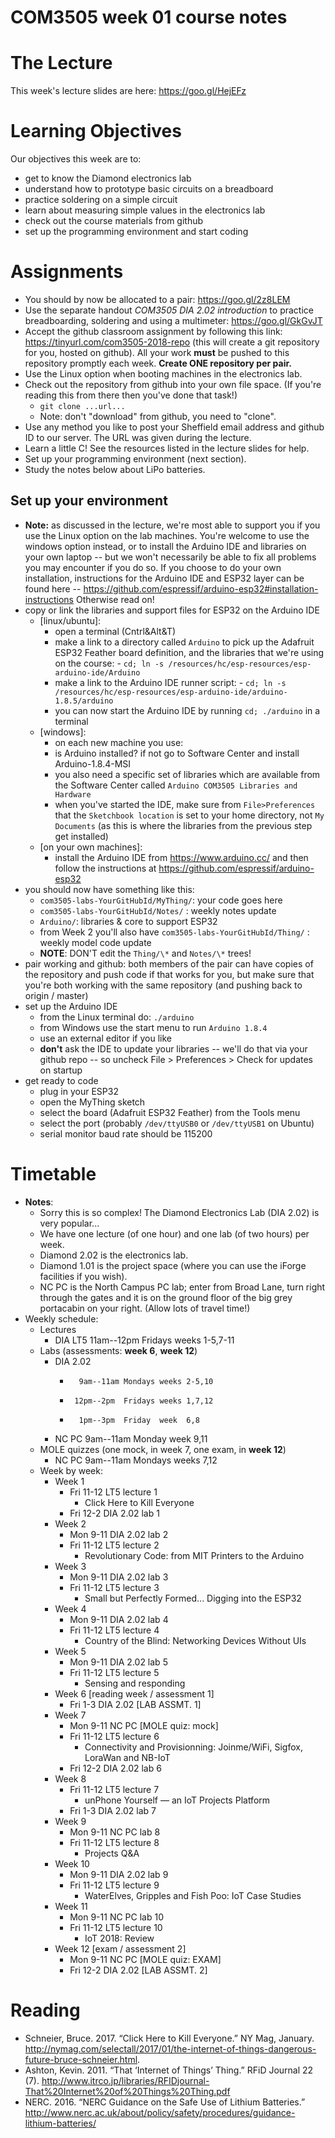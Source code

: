 COM3505 week 01 course notes
===

# The Lecture

This week's lecture slides are here: https://goo.gl/HejEFz


# Learning Objectives

Our objectives this week are to:

- get to know the Diamond electronics lab
- understand how to prototype basic circuits on a breadboard
- practice soldering on a simple circuit
- learn about measuring simple values in the electronics lab
- check out the course materials from github
- set up the programming environment and start coding


# Assignments

- You should by now be allocated to a pair: https://goo.gl/2z8LEM
- Use the separate handout _COM3505 DIA 2.02 introduction_ to practice
  breadboarding, soldering and using a multimeter: https://goo.gl/GkGvJT
- Accept the github classroom assignment by following this link:
  https://tinyurl.com/com3505-2018-repo (this will create a git repository for
  you, hosted on github). All your work **must** be pushed to this repository
  promptly each week. **Create ONE repository per pair.**
- Use the Linux option when booting machines in the electronics lab.
- Check out the repository from github into your own file space. (If you're
  reading this from there then you've done that task!)
    - `git clone ...url...`
    - Note: don't "download" from github, you need to "clone".
- Use any method you like to post your Sheffield email address and github ID
  to our server. The URL was given during the lecture.
- Learn a little C! See the resources listed in the lecture slides for help.
- Set up your programming environment (next section).
- Study the notes below about LiPo batteries.


## Set up your environment

- **Note:** as discussed in the lecture, we're most able to support you if you
  use the Linux option on the lab machines. You're welcome to use the windows
  option instead, or to install the Arduino IDE and libraries on your own
  laptop -- but we won't necessarily be able to fix all problems you may
  encounter if you do so. If you choose to do your own installation,
  instructions for the Arduino IDE and ESP32 layer can be found here --
  https://github.com/espressif/arduino-esp32#installation-instructions
  Otherwise read on!
- copy or link the libraries and support files for ESP32 on the Arduino IDE
    - [linux/ubuntu]:
        - open a terminal (Cntrl&Alt&T)
        - make a link to a directory called `Arduino` to pick up the Adafruit
          ESP32 Feather board definition, and the libraries that we're using
          on the course:
              - `cd; ln -s
                /resources/hc/esp-resources/esp-arduino-ide/Arduino`
        - make a link to the Arduino IDE runner script:
              - `cd; ln -s
                /resources/hc/esp-resources/esp-arduino-ide/arduino-1.8.5/arduino`
        - you can now start the Arduino IDE by running `cd; ./arduino` in a
          terminal
    - [windows]:
        - on each new machine you use:
        - is Arduino installed? if not go to Software Center and install
          Arduino-1.8.4-MSI
        - you also need a specific set of libraries which are available from
          the Software Center called `Arduino COM3505 Libraries and Hardware`
        - when you've started the IDE, make sure from `File>Preferences` that
          the `Sketchbook location` is set to your home directory, not `My
          Documents` (as this is where the libraries from the previous step
          get installed)
    - [on your own machines]:
      - install the Arduino IDE from https://www.arduino.cc/ and then follow
        the instructions at https://github.com/espressif/arduino-esp32
- you should now have something like this:
    - `com3505-labs-YourGitHubId/MyThing/`: your code goes here
    - `com3505-labs-YourGitHubId/Notes/`  : weekly notes update
    - `Arduino/`: libraries & core to support ESP32
    - from Week 2 you'll also have `com3505-labs-YourGitHubId/Thing/`  :
      weekly model code update
    - **NOTE**: DON'T edit the `Thing/\*` and `Notes/\*` trees!
- pair working and github: both members of the pair can have copies of the
  repository and push code if that works for you, but make sure that you're
  both working with the same repository (and pushing back to origin / master)
- set up the Arduino IDE
    - from the Linux terminal do: `./arduino`
    - from Windows use the start menu to run `Arduino 1.8.4`
    - use an external editor if you like
    - **don't** ask the IDE to update your libraries -- we'll do that via your
      github repo -- so uncheck File > Preferences > Check for updates on
      startup
- get ready to code
    - plug in your ESP32
    - open the MyThing sketch
    - select the board (Adafruit ESP32 Feather) from the Tools menu
    - select the port (probably `/dev/ttyUSB0` or `/dev/ttyUSB1` on Ubuntu)
    - serial monitor baud rate should be 115200

<!-- OLD VERSION
        - in the top left of your desktop (possibly hidden by the browser) you
          should have an icon "Access-U-drive"; click on it and enter your
          password
        - you should now have "Access-Shared-Resources"; click on it
        - open a terminal (Cntrl&Alt&T)
        - create a link to your U drive filespace and move there:
            - `cd; ln -s $U u-drive`
            - `cd u-drive`
        - unpack the Arduino libraries and compiler chain:
            - `tar xvzf /mnt/resources/arduino/Public/Arduino.tgz`
        - in your home directory make a link to the Arduino directory that you
          just created:
            - `cd; ln -s u-drive/Arduino`
-->


# Timetable

- **Notes**:
    - Sorry this is so complex! The Diamond Electronics Lab (DIA 2.02) is very
      popular...
    - We have one lecture (of one hour) and one lab (of two hours) per week.
    - Diamond 2.02 is the electronics lab.
    - Diamond 1.01 is the project space (where you can use the iForge
      facilities if you wish).
    - NC PC is the North Campus PC lab; enter from Broad Lane, turn right
      through the gates and it is on the ground floor of the big grey
      portacabin on your right. (Allow lots of travel time!)
- Weekly schedule:
    - Lectures
        - DIA LT5  11am--12pm Fridays weeks 1-5,7-11
    - Labs (assessments: **week 6**, **week 12**)
        - DIA 2.02
            -       9am--11am Mondays weeks 2-5,10
            -      12pm--2pm  Fridays weeks 1,7,12
            -       1pm--3pm  Friday  week  6,8
        - NC PC     9am--11am Monday  week  9,11
    - MOLE quizzes (one mock, in week 7, one exam, in **week 12**)
        - NC PC     9am--11am Mondays weeks 7,12
    - Week by week:
        - Week  1
            - Fri 11-12 LT5       lecture  1
                - Click Here to Kill Everyone
            - Fri 12-2  DIA 2.02  lab      1
        - Week  2
            - Mon  9-11 DIA 2.02  lab      2
            - Fri 11-12 LT5       lecture  2
                - Revolutionary Code: from MIT Printers to the Arduino
        - Week  3
            - Mon  9-11 DIA 2.02  lab      3
            - Fri 11-12 LT5       lecture  3
                - Small but Perfectly Formed... Digging into the ESP32
        - Week  4
            - Mon  9-11 DIA 2.02  lab      4
            - Fri 11-12 LT5       lecture  4
                - Country of the Blind: Networking Devices Without UIs
        - Week  5
            - Mon  9-11 DIA 2.02  lab      5
            - Fri 11-12 LT5       lecture  5
                - Sensing and responding
        - Week  6 [reading week / assessment 1]
            - Fri  1-3  DIA 2.02  [LAB ASSMT. 1]
        - Week  7
            - Mon  9-11 NC PC [MOLE quiz: mock]
            - Fri 11-12 LT5       lecture  6
                - Connectivity and Provisionning: Joinme/WiFi, Sigfox, LoraWan
                  and NB-IoT
            - Fri 12-2  DIA 2.02  lab      6
        - Week  8
            - Fri 11-12 LT5       lecture  7
                - unPhone Yourself — an IoT Projects Platform
            - Fri  1-3  DIA 2.02  lab      7
        - Week  9
            - Mon  9-11 NC PC     lab      8
            - Fri 11-12 LT5       lecture  8
                - Projects Q&A
        - Week 10
            - Mon  9-11 DIA 2.02  lab      9
            - Fri 11-12 LT5       lecture  9
                - WaterElves, Gripples and Fish Poo: IoT Case Studies
        - Week 11
            - Mon  9-11 NC PC     lab     10
            - Fri 11-12 LT5       lecture 10
                - IoT 2018: Review
        - Week 12 [exam / assessment 2]
            - Mon  9-11 NC PC [MOLE quiz: EXAM]
            - Fri 12-2  DIA 2.02  [LAB ASSMT. 2]


# Reading

- Schneier, Bruce. 2017. “Click Here to Kill Everyone.” NY Mag, January.
  http://nymag.com/selectall/2017/01/the-internet-of-things-dangerous-future-bruce-schneier.html.
- Ashton, Kevin. 2011. “That ‘Internet of Things’ Thing.” RFiD Journal 22 (7).
  http://www.itrco.jp/libraries/RFIDjournal-That%20Internet%20of%20Things%20Thing.pdf
- NERC. 2016. “NERC Guidance on the Safe Use of Lithium Batteries.”
  http://www.nerc.ac.uk/about/policy/safety/procedures/guidance-lithium-batteries/
